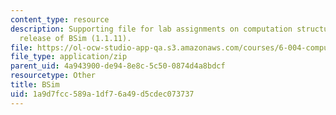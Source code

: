 ```yaml
---
content_type: resource
description: Supporting file for lab assignments on computation structures. Latest
  release of BSim (1.1.11).
file: https://ol-ocw-studio-app-qa.s3.amazonaws.com/courses/6-004-computation-structures-spring-2009/1a9d7fcc589a1df76a49d5cdec073737_bsim.jar
file_type: application/zip
parent_uid: 4a943900-de94-8e8c-5c50-0874d4a8bdcf
resourcetype: Other
title: BSim
uid: 1a9d7fcc-589a-1df7-6a49-d5cdec073737
---
```

